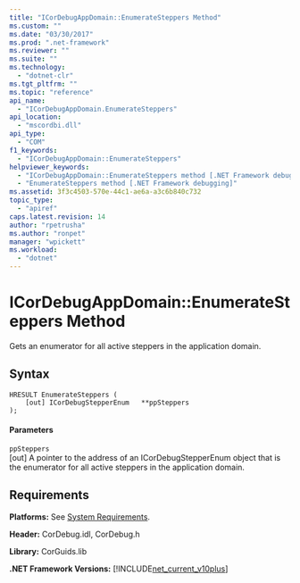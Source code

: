 ```yaml
---
title: "ICorDebugAppDomain::EnumerateSteppers Method"
ms.custom: ""
ms.date: "03/30/2017"
ms.prod: ".net-framework"
ms.reviewer: ""
ms.suite: ""
ms.technology: 
  - "dotnet-clr"
ms.tgt_pltfrm: ""
ms.topic: "reference"
api_name: 
  - "ICorDebugAppDomain.EnumerateSteppers"
api_location: 
  - "mscordbi.dll"
api_type: 
  - "COM"
f1_keywords: 
  - "ICorDebugAppDomain::EnumerateSteppers"
helpviewer_keywords: 
  - "ICorDebugAppDomain::EnumerateSteppers method [.NET Framework debugging]"
  - "EnumerateSteppers method [.NET Framework debugging]"
ms.assetid: 3f3c4503-570e-44c1-ae6a-a3c6b840c732
topic_type: 
  - "apiref"
caps.latest.revision: 14
author: "rpetrusha"
ms.author: "ronpet"
manager: "wpickett"
ms.workload: 
  - "dotnet"
---
```

# ICorDebugAppDomain::EnumerateSteppers Method
Gets an enumerator for all active steppers in the application domain.  
  
## Syntax  
  
```  
HRESULT EnumerateSteppers (  
    [out] ICorDebugStepperEnum   **ppSteppers  
);  
```  
  
#### Parameters  
 `ppSteppers`  
 [out] A pointer to the address of an ICorDebugStepperEnum object that is the enumerator for all active steppers in the application domain.  
  
## Requirements  
 **Platforms:** See [System Requirements](../../../../docs/framework/get-started/system-requirements.md).  
  
 **Header:** CorDebug.idl, CorDebug.h  
  
 **Library:** CorGuids.lib  
  
 **.NET Framework Versions:** [!INCLUDE[net_current_v10plus](../../../../includes/net-current-v10plus-md.md)]
